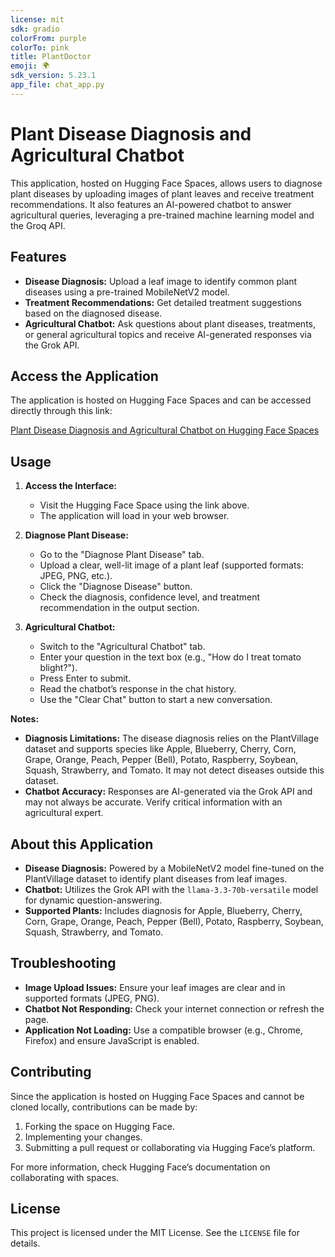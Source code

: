 ```yaml
---
license: mit
sdk: gradio
colorFrom: purple
colorTo: pink
title: PlantDoctor
emoji: 🌍
sdk_version: 5.23.1
app_file: chat_app.py
---
```

# Plant Disease Diagnosis and Agricultural Chatbot

This application, hosted on Hugging Face Spaces, allows users to diagnose plant diseases by uploading images of plant leaves and receive treatment recommendations. It also features an AI-powered chatbot to answer agricultural queries, leveraging a pre-trained machine learning model and the Groq API.

## Features

- **Disease Diagnosis:** Upload a leaf image to identify common plant diseases using a pre-trained MobileNetV2 model.
- **Treatment Recommendations:** Get detailed treatment suggestions based on the diagnosed disease.
- **Agricultural Chatbot:** Ask questions about plant diseases, treatments, or general agricultural topics and receive AI-generated responses via the Grok API.

## Access the Application

The application is hosted on Hugging Face Spaces and can be accessed directly through this link:

[Plant Disease Diagnosis and Agricultural Chatbot on Hugging Face Spaces](https://huggingface.co/spaces/rayeanpatric/PlantDoctor)

## Usage

1. **Access the Interface:**
   - Visit the Hugging Face Space using the link above.
   - The application will load in your web browser.

2. **Diagnose Plant Disease:**
   - Go to the "Diagnose Plant Disease" tab.
   - Upload a clear, well-lit image of a plant leaf (supported formats: JPEG, PNG, etc.).
   - Click the "Diagnose Disease" button.
   - Check the diagnosis, confidence level, and treatment recommendation in the output section.

3. **Agricultural Chatbot:**
   - Switch to the "Agricultural Chatbot" tab.
   - Enter your question in the text box (e.g., "How do I treat tomato blight?").
   - Press Enter to submit.
   - Read the chatbot’s response in the chat history.
   - Use the "Clear Chat" button to start a new conversation.

**Notes:**
- **Diagnosis Limitations:** The disease diagnosis relies on the PlantVillage dataset and supports species like Apple, Blueberry, Cherry, Corn, Grape, Orange, Peach, Pepper (Bell), Potato, Raspberry, Soybean, Squash, Strawberry, and Tomato. It may not detect diseases outside this dataset.
- **Chatbot Accuracy:** Responses are AI-generated via the Grok API and may not always be accurate. Verify critical information with an agricultural expert.

## About this Application

- **Disease Diagnosis:** Powered by a MobileNetV2 model fine-tuned on the PlantVillage dataset to identify plant diseases from leaf images.
- **Chatbot:** Utilizes the Grok API with the `llama-3.3-70b-versatile` model for dynamic question-answering.
- **Supported Plants:** Includes diagnosis for Apple, Blueberry, Cherry, Corn, Grape, Orange, Peach, Pepper (Bell), Potato, Raspberry, Soybean, Squash, Strawberry, and Tomato.

## Troubleshooting

- **Image Upload Issues:** Ensure your leaf images are clear and in supported formats (JPEG, PNG).
- **Chatbot Not Responding:** Check your internet connection or refresh the page.
- **Application Not Loading:** Use a compatible browser (e.g., Chrome, Firefox) and ensure JavaScript is enabled.

## Contributing

Since the application is hosted on Hugging Face Spaces and cannot be cloned locally, contributions can be made by:
1. Forking the space on Hugging Face.
2. Implementing your changes.
3. Submitting a pull request or collaborating via Hugging Face’s platform.

For more information, check Hugging Face’s documentation on collaborating with spaces.

## License

This project is licensed under the MIT License. See the `LICENSE` file for details.
